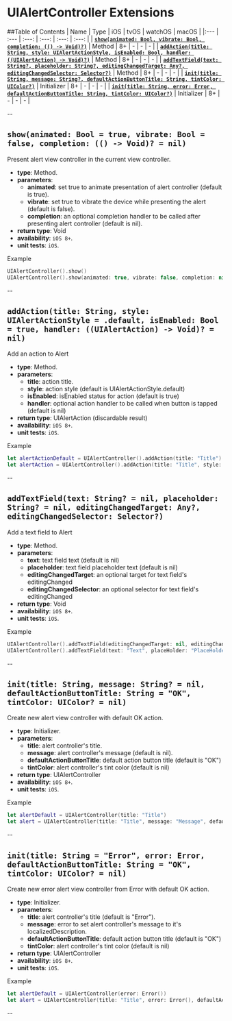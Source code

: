 # UIAlertController Extensions

##Table of Contents
| Name | Type | iOS | tvOS | watchOS | macOS |
|:--- | :--- | :---: | :---: | :---: | :---: |
| [**`show(animated: Bool, vibrate: Bool, completion: (() -> Void)?)`**](#showanimated-bool--true-vibrate-bool--false-completion----void--nil) | Method | 8+ | - | - | - |
| [**`addAction(title: String, style: UIAlertActionStyle, isEnabled: Bool, handler: ((UIAlertAction) -> Void)?)`**](#addactiontitle-string-style-uialertactionstyle--default-isenabled-bool--true-handler-uialertaction---void--nil) | Method | 8+ | - | - | - |
| [**`addTextField(text: String?, placeholder: String?, editingChangedTarget: Any?, editingChangedSelector: Selector?)`**](#addtextfieldtext-string--nil-placeholder-string--nil-editingchangedtarget-any-editingchangedselector-selector) | Method | 8+ | - | - | - |
| [**`init(title: String, message: String?, defaultActionButtonTitle: String, tintColor: UIColor?)`**](#inittitle-string-message-string--nil-defaultactionbuttontitle-string--ok-tintcolor-uicolor--nil) | Initializer | 8+ | - | - | - |
| [**`init(title: String, error: Error, defaultActionButtonTitle: String, tintColor: UIColor?)`**](#inittitle-string--error-error-error-defaultactionbuttontitle-string--ok-tintcolor-uicolor--nil) | Initializer | 8+ | - | - | - |

--


## `show(animated: Bool = true, vibrate: Bool = false, completion: (() -> Void)? = nil)`
Present alert view controller in the current view controller.

- **type**: Method.
- **parameters**:
    - **animated**: set true to animate presentation of alert controller (default is true).
    - **vibrate**: set true to vibrate the device while presenting the alert (default is false).
    - **completion**: an optional completion handler to be called after presenting alert controller (default is nil).
- **return type**: Void
- **availability**: `iOS 8+`.
- **unit tests**: `iOS`.

Example

```swift
UIAlertController().show()
UIAlertController().show(animated: true, vibrate: false, completion: nil)
```


--

## `addAction(title: String, style: UIAlertActionStyle = .default, isEnabled: Bool = true, handler: ((UIAlertAction) -> Void)? = nil)`
Add an action to Alert

- **type**: Method.
- **parameters**:
    - **title**: action title.
    - **style**: action style (default is UIAlertActionStyle.default)
    - **isEnabled**: isEnabled status for action (default is true)
    - **handler**: optional action handler to be called when button is tapped (default is nil)
- **return type**: UIAlertAction (discardable result)
- **availability**: `iOS 8+`.
- **unit tests**: `iOS`.


Example

```swift
let alertActionDefault = UIAlertController().addAction(title: "Title")
let alertAction = UIAlertController().addAction(title: "Title", style: .default, isEnabled: true, handler: nil)
```

--

## `addTextField(text: String? = nil, placeholder: String? = nil, editingChangedTarget: Any?, editingChangedSelector: Selector?)`
Add a text field to Alert

- **type**: Method.
- **parameters**:
    - **text**: text field text (default is nil)
    - **placeholder**: text field placeholder text (default is nil)
    - **editingChangedTarget**: an optional target for text field's editingChanged
    - **editingChangedSelector**: an optional selector for text field's editingChanged
- **return type**: Void
- **availability**: `iOS 8+`.
- **unit tests**: `iOS`.


Example

```swift
UIAlertController().addTextField(editingChangedTarget: nil, editingChangedSelector: nil)
UIAlertController().addTextField(text: "Text", placeHolder: "PlaceHolder", editingChangedTarget: nil, editingChangedSelector: nil)
```

--

## `init(title: String, message: String? = nil, defaultActionButtonTitle: String = "OK", tintColor: UIColor? = nil)`
Create new alert view controller with default OK action.

- **type**: Initializer.
- **parameters**:
    - **title**: alert controller's title.
    - **message**: alert controller's message (default is nil).
    - **defaultActionButtonTitle**: default action button title (default is "OK")
    - **tintColor**: alert controller's tint color (default is nil)
- **return type**: UIAlertController
- **availability**: `iOS 8+`.
- **unit tests**: `iOS`.


Example

```swift
let alertDefault = UIAlertController(title: "Title")
let alert = UIAlertController(title: "Title", message: "Message", defaultActionButtleTitle: "No", tintColor: .black)
```

--

## `init(title: String = "Error", error: Error, defaultActionButtonTitle: String = "OK", tintColor: UIColor? = nil)`
Create new error alert view controller from Error with default OK action.

- **type**: Initializer.
- **parameters**:
    - **title**: alert controller's title (default is "Error").
    - **message**: error to set alert controller's message to it's localizedDescription.
    - **defaultActionButtonTitle**: default action button title (default is "OK")
    - **tintColor**: alert controller's tint color (default is nil)
- **return type**: UIAlertController
- **availability**: `iOS 8+`.
- **unit tests**: `iOS`.


Example

```swift
let alertDefault = UIAlertController(error: Error())
let alert = UIAlertController(title: "Title", error: Error(), defaultActionButtonTitle: "Ok", tintColor: .green)
```

--


